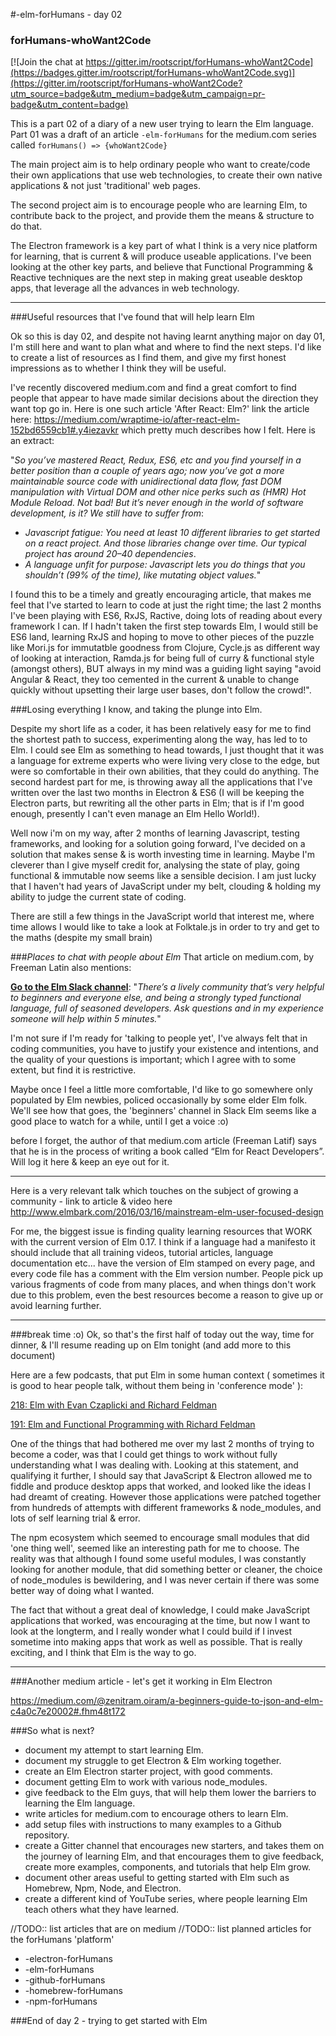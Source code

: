 #-elm-forHumans - day 02
### forHumans-whoWant2Code

[![Join the chat at https://gitter.im/rootscript/forHumans-whoWant2Code](https://badges.gitter.im/rootscript/forHumans-whoWant2Code.svg)](https://gitter.im/rootscript/forHumans-whoWant2Code?utm_source=badge&utm_medium=badge&utm_campaign=pr-badge&utm_content=badge)

This is a part 02 of a diary of a new user trying to learn the Elm language.  Part 01 was a draft of an article `-elm-forHumans` for the medium.com series called `forHumans() => {whoWant2Code}`

The main project aim is to help ordinary people who want to create/code their own applications that use web technologies, to create their own native applications & not just 'traditional' web pages.

The second project aim is to encourage people who are learning Elm, to contribute back to the project, and provide them the means & structure to do that.

The Electron framework	is a key part of what I think is a very nice platform for learning, that is current & will produce useable applications.  I've been looking at the other key parts, and believe that Functional Programming & Reactive techniques are the next step in making great useable desktop apps, that leverage all the advances in web technology.

---

###Useful resources that I've found that will help learn Elm

Ok so this is day 02, and despite not having learnt anything major on day 01, I'm still here and want to plan what and where to find the next steps.   I'd like to create a list of resources as I find them, and give my first honest impressions as to whether I think they will be useful.

I've recently discovered medium.com and find a great comfort to find people that appear to have made similar decisions about the direction they want top go in.  Here is one such article 'After React: Elm?' link the article here: <https://medium.com/wraptime-io/after-react-elm-152bd6559cb1#.y4iezavkr> which pretty much describes how I felt.   Here is an extract:

"*So you’ve mastered React, Redux, ES6, etc and you find yourself in a better position than a couple of years ago; now you’ve got a more maintainable source code with unidirectional data flow, fast DOM manipulation with Virtual DOM and other nice perks such as (HMR) Hot Module Reload. Not bad! But it’s never enough in the world of software development, is it? We still have to suffer from*:

 - *Javascript fatigue: You need at least 10 different libraries to get started on a react project. And those libraries change over time. Our typical project has around 20–40 dependencies*.
 - *A language unfit for purpose: Javascript lets you do things that you shouldn’t (99% of the time), like mutating object values.*"
 
I found this to be a timely and greatly encouraging article, that makes me feel that I've started to learn to code at just the right time; the last 2 months I've been playing with ES6, RxJS, Ractive, doing lots of reading about every framework I can. If I hadn't taken the first step towards Elm, I would still be ES6 land, learning RxJS and hoping to move to other pieces of the puzzle like Mori.js for immutatble goodness from Clojure, Cycle.js as different way of looking at interaction, Ramda.js for being full of curry & functional style (amongst others), BUT always in my mind was a guiding light saying "avoid Angular & React, they too cemented in the current & unable to change quickly without upsetting their large user bases, don't follow the crowd!".

###Losing everything I know, and taking the plunge into Elm.

Despite my short life as a coder, it has been relatively easy for me to find the shortest path to success, experimenting along the way, has led to to Elm.  I could see Elm as something to head towards, I just thought that it was a language for extreme experts who were living very close to the edge, but were so comfortable in their own abilities, that they could do anything.
The second hardest part for me, is throwing away all the applications that I've written over the last two months in Electron & ES6 (I will be keeping the Electron parts, but rewriting all the other parts in Elm; that is if I'm good enough, presently I can't even manage an Elm Hello World!).

Well now i'm on my way, after 2 months of learning Javascript, testing frameworks, and looking for a solution going forward, I've decided on a solution that makes sense & is worth investing time in learning.  Maybe I'm cleverer than I give myself credit for, analysing the state of play, going functional & immutable now seems like a sensible decision.  I am just lucky that I haven't had years of JavaScript under my belt, clouding & holding my ability to judge the current state of coding.

There are still a few things in the JavaScript world that interest me, where time allows I would like to take a look at Folktale.js in order to try and get to the maths (despite my small brain)

###*Places to chat with people about Elm*
That article on medium.com, by Freeman Latin also mentions:

[**Go to the Elm Slack channel**](http://elmlang.herokuapp.com/): "*There’s a lively community that’s very helpful to beginners and everyone else, and being a strongly typed functional language, full of seasoned developers. Ask questions and in my experience someone will help within 5 minutes.*"

I'm not sure if I'm ready for 'talking to people yet', I've always felt that in coding communities, you have to justify your existence and intentions, and the quality of your questions is important; which I agree with to some extent, but find it is restrictive.

Maybe once I feel a little more comfortable, I'd like to go somewhere only populated by Elm newbies, policed occasionally by some elder Elm folk.   We'll see how that goes, the 'beginners' channel in Slack Elm seems like a good place to watch for a while, until I get a voice :o)

before I forget, the author of that medium.com article (Freeman Latif) says that he is in the process of writing a book called “Elm for React Developers”.  Will log it here & keep an eye out for it.

 ---

Here is a very relevant talk which touches on the subject of growing a community - link to article & video here <http://www.elmbark.com/2016/03/16/mainstream-elm-user-focused-design> 

For me, the biggest issue is finding quality learning resources that WORK with the current version of Elm 0.17.  I think if a language had a manifesto it should include that all training videos, tutorial articles, language documentation etc... have the version of Elm stamped on every page, and every code file has a comment with the Elm version number.  People pick up various fragments of code from many places, and when things don't work due to this problem, even the best resources become a reason to give up or avoid learning further.

---

###break time :o)
Ok, so that's the first half of today out the way, time for dinner, & I'll resume reading up on Elm tonight (and add more to this document)

Here are a few podcasts, that put Elm in some human context ( sometimes it is good to hear people talk, without them being in 'conference mode' ):

[218: Elm with Evan Czaplicki and Richard Feldman](https://changelog.com/218/)

[191: Elm and Functional Programming with Richard Feldman](https://changelog.com/191/)

One of the things that had bothered me over my last 2 months of trying to become a coder, was that I could get things to work without fully understanding what I was dealing with.  Looking at this statement, and qualifying it further, I should say that JavaScript & Electron allowed me to fiddle and produce desktop apps that worked, and looked like the ideas I had dreamt of creating.  However those applications were patched together from hundreds of attempts with different frameworks & node_modules, and lots of self learning trial & error.

The npm ecosystem which seemed to encourage small modules that did 'one thing well', seemed like an interesting path for me to choose.  The reality was that although I found some useful modules, I was constantly looking for another module, that did something better or cleaner, the choice of node_modules is bewildering, and I was never certain if there was some better way of doing what I wanted.

The fact that without a great deal of knowledge, I could make JavaScript applications that worked, was encouraging at the time, but now I want to look at the longterm, and I really wonder what I could build if I invest sometime into making apps that work as well as possible.  That is really exciting, and I think that Elm is the way to go.

---

###Another medium article - let's get it working in Elm Electron

<https://medium.com/@zenitram.oiram/a-beginners-guide-to-json-and-elm-c4a0c7e20002#.fhm48t172>

###So what is next?
* document my attempt to start learning Elm.
* document my struggle to get Electron & Elm working together.
* create an Elm Electron starter project, with good comments.
* document getting Elm to work with various node_modules.
* give feedback to the Elm guys, that will help them lower the barriers to learning the Elm language.
* write articles for medium.com to encourage others to learn Elm.
* add setup files with instructions to many examples to a Github repository.
* create a Gitter channel that encourages new starters, and takes them on the journey of learning Elm, and  that encourages them to give feedback, create more examples, components, and tutorials that help Elm grow.
* document other areas useful to getting started with Elm such as Homebrew, Npm, Node, and Electron.
* create a different kind of YouTube series, where people learning Elm teach others what they have learned.

//TODO:: list articles that are on medium
//TODO:: list planned articles for the forHumans 'platform'

* -electron-forHumans
* -elm-forHumans
* -github-forHumans
* -homebrew-forHumans
* -npm-forHumans
 
###End of day 2 - trying to get started with Elm